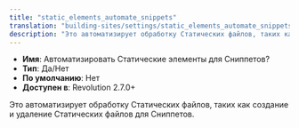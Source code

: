 ```yaml
---
title: "static_elements_automate_snippets"
translation: "building-sites/settings/static_elements_automate_snippets"
description: "Это автоматизирует обработку Статических файлов, таких как создание и удаление Статических файлов для Сниппетов"
---
```


-   **Имя**: Автоматизировать Статические элементы для Сниппетов?
-   **Тип**: Да/Нет  
-   **По умолчанию**: Нет
-   **Доступен в**: Revolution 2.7.0+  

Это автоматизирует обработку Статических файлов, таких как создание и удаление Статических файлов для Сниппетов.
